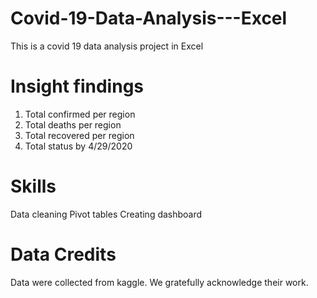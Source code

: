 # Covid-19-Data-Analysis---Excel
This is a covid 19 data analysis project in Excel

# Insight findings
1. Total confirmed per region
2. Total deaths per region
3. Total recovered per region
4. Total status by 4/29/2020

# Skills
Data cleaning
Pivot tables
Creating dashboard

# Data Credits
Data were collected from kaggle. We gratefully acknowledge their work.

